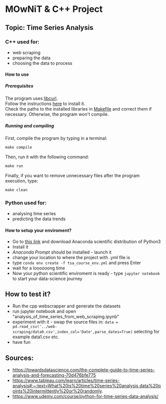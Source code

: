 # MOwNiT & C++ Project

## Topic: Time Series Analysis

### C++ used for:

- web scraping
- preparing the data
- choosing the data to process

#### How to use
##### Prerequisites
The program uses [libcurl](https://curl.se/libcurl/).  
Follow the instructions [here](https://curl.se/docs/install.html) to install it.  
Check the paths to the installed libraries in [Makefile](./src/web-scraping/Makefile) and correct them if necessary. Otherwise, the program won't compile.

##### Running and compiling
First, compile the program by typing in a terminal:
```makefile
make compile
```

Then, run it with the following command:
```makefile
make run
```

Finally, if you want to remove unnecessary files after the program execution, type:
```makefile
make clean
```
### Python used for:

- analysing time series
- predicting the data trends

#### How to setup your enviroment?
- Go to [this link](https://www.anaconda.com/products/distribution) and download Anaconda scientific distribution of Python3
- Install it
- *Anaconda Prompt* should be installed - launch it
- change your location to where the project with .yml file is
- type `conda env create -f tsa_course_env.yml` and press Enter
- wait for a loooooong time
- Now your python scientific enviroment is ready - type `jupyter notebook` to start your data-science journey

## How to test it?
- Run the cpp webscrapper and generate the datasets
- run jupyter notebook and open "analysis_of_time_series_from_web_scraping.ipynb"
- experiment with it - swap the source files in:
`data = pd.read_csv('../web-scraping/data0.csv',index_col='Date',parse_dates=True)`
selecting for example data1.csv etc.
- have fun

## Sources:
- https://towardsdatascience.com/the-complete-guide-to-time-series-analysis-and-forecasting-70d476bfe775
- https://www.tableau.com/learn/articles/time-series-analysis#:~:text=What%20is%20time%20series%20analysis,data%20points%20intermittently%20or%20randomly.
- https://www.udemy.com/course/python-for-time-series-data-analysis/